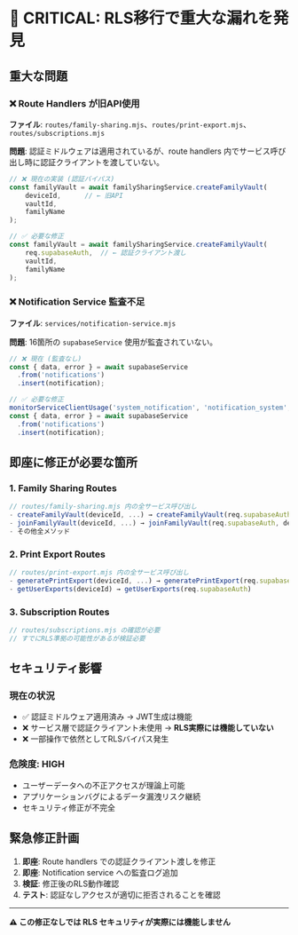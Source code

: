 # 🚨 CRITICAL: RLS移行で重大な漏れを発見

## 重大な問題

### ❌ Route Handlers が旧API使用
**ファイル**: `routes/family-sharing.mjs`、`routes/print-export.mjs`、`routes/subscriptions.mjs`

**問題**: 認証ミドルウェアは適用されているが、route handlers 内でサービス呼び出し時に認証クライアントを渡していない。

```javascript
// ❌ 現在の実装 (認証バイパス)
const familyVault = await familySharingService.createFamilyVault(
    deviceId,      // ← 旧API
    vaultId, 
    familyName
);

// ✅ 必要な修正
const familyVault = await familySharingService.createFamilyVault(
    req.supabaseAuth,  // ← 認証クライアント渡し
    vaultId, 
    familyName
);
```

### ❌ Notification Service 監査不足  
**ファイル**: `services/notification-service.mjs`

**問題**: 16箇所の `supabaseService` 使用が監査されていない。

```javascript
// ❌ 現在 (監査なし)
const { data, error } = await supabaseService
  .from('notifications')
  .insert(notification);

// ✅ 必要な修正
monitorServiceClientUsage('system_notification', 'notification_system', { type: notification.type }, true);
const { data, error } = await supabaseService
  .from('notifications')
  .insert(notification);
```

## 即座に修正が必要な箇所

### 1. Family Sharing Routes
```javascript
// routes/family-sharing.mjs 内の全サービス呼び出し
- createFamilyVault(deviceId, ...) → createFamilyVault(req.supabaseAuth, ...)
- joinFamilyVault(deviceId, ...) → joinFamilyVault(req.supabaseAuth, deviceId, ...)
- その他全メソッド
```

### 2. Print Export Routes  
```javascript
// routes/print-export.mjs 内の全サービス呼び出し
- generatePrintExport(deviceId, ...) → generatePrintExport(req.supabaseAuth, deviceId, ...)
- getUserExports(deviceId) → getUserExports(req.supabaseAuth)
```

### 3. Subscription Routes
```javascript
// routes/subscriptions.mjs の確認が必要
// すでにRLS準拠の可能性があるが検証必要
```

## セキュリティ影響

### 現在の状況
- ✅ 認証ミドルウェア適用済み → JWT生成は機能
- ❌ サービス層で認証クライアント未使用 → **RLS実際には機能していない**
- ❌ 一部操作で依然としてRLSバイパス発生

### 危険度: HIGH
- ユーザーデータへの不正アクセスが理論上可能
- アプリケーションバグによるデータ漏洩リスク継続
- セキュリティ修正が不完全

## 緊急修正計画

1. **即座**: Route handlers での認証クライアント渡しを修正
2. **即座**: Notification service への監査ログ追加  
3. **検証**: 修正後のRLS動作確認
4. **テスト**: 認証なしアクセスが適切に拒否されることを確認

---
**⚠️ この修正なしでは RLS セキュリティが実際には機能しません**